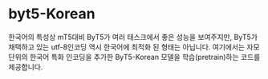 # byt5-Korean
한국어의 특성상 mT5대비 ByT5가 여러 태스크에서 좋은 성능을 보여주지만, ByT5가 채택하고 있는 utf-8인코딩 역시 한국어에 최적화 된 형태는 아닙니다. 여기에서는 자모 단위의 한국어 특화 인코딩을 추가한 ByT5-Korean 모델을 학습(pretrain)하는 코드를 제공합니다.
